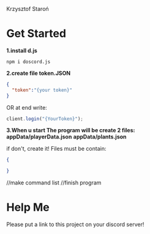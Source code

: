 Krzysztof Staroń


# Get Started
  **1.install d.js**
```
npm i doscord.js
```
  **2.create file token.JSON**
```JSON
{
  "token":"{your token}"
}
```
OR at end write:
```JavaScript
client.login("{YourToken}");
```

  **3.When u start The program will be create 2 files:**
**appData/playerData.json**
**appData/plants.json**

if don't, create it!
Files must be contain:
```JSON
{

}
```
//make command list
//finish program

# Help Me
Please put a link to this project on your discord server!
